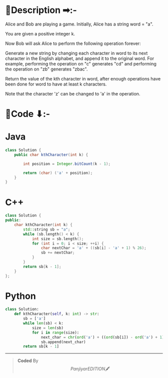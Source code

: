 # 📍Description ➡:-
<!-- Describe your first thoughts on how to solve this problem. -->
Alice and Bob are playing a game. Initially, Alice has a string word = "a".

You are given a positive integer k.

Now Bob will ask Alice to perform the following operation forever:

Generate a new string by changing each character in word to its next character in the English alphabet, and append it to the original word.
For example, performing the operation on "c" generates "cd" and performing the operation on "zb" generates "zbac".

Return the value of the kth character in word, after enough operations have been done for word to have at least k characters.

Note that the character 'z' can be changed to 'a' in the operation.

# 📝Code ⬇:-


# Java
```java []
class Solution {
    public char kthCharacter(int k) {

        int position = Integer.bitCount(k - 1);

        return (char) ('a' + position);
    }
}

```

# C++
``` cpp []
class Solution {
public:
    char kthCharacter(int k) {
        std::string sb = "a";
        while (sb.length() < k) {
            int size = sb.length();
            for (int i = 0; i < size; ++i) {
                char nextChar = 'a' + ((sb[i] - 'a' + 1) % 26);
                sb += nextChar;
            }
        }
        return sb[k - 1];
    }
};
```

# Python
``` python []
class Solution:
    def kthCharacter(self, k: int) -> str:
        sb = ['a']
        while len(sb) < k:
            size = len(sb)
            for i in range(size):
                next_char = chr(ord('a') + ((ord(sb[i]) - ord('a') + 1) % 26))
                sb.append(next_char)
        return sb[k - 1]  
```

---

>    **Coded** By $$Panjiyar EDITION 🖋  $$

               
